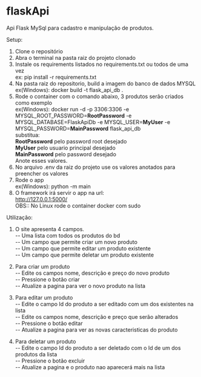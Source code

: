 # flaskApi
Api Flask MySql para cadastro e manipulação de produtos.

Setup:
1. Clone o repositório  
2. Abra o terminal na pasta raiz do projeto clonado
3. Instale os requirements listados no requirements.txt ou todos de uma vez  
  ex: pip install -r requirements.txt
4. Na pasta raiz do repositorio, build a imagem do banco de dados MYSQL  
  ex(Windows): docker build -t flask_api_db .  
5. Rode o container com o comando abaixo, 3 produtos serão criados como exemplo  
  ex(Windows): docker run -d -p 3306:3306 -e MYSQL_ROOT_PASSWORD=**RootPassword** -e MYSQL_DATABASE=FlaskApiDb -e MYSQL_USER=**MyUser** -e MYSQL_PASSWORD=**MainPassword** flask_api_db  
  substitua:  
    **RootPassword** pelo password root desejado  
    **MyUser** pelo usuario principal desejado   
    **MainPassword** pelo password desejado  
  Anote esses valores.  
6. No arquivo .env da raiz do projeto use os valores anotados para preencher os valores 
7. Rode o app  
  ex(Windows): python -m main  
8. O framework irá servir o app na url:  
  http://127.0.0.1:5000/  
OBS:: No Linux rode o container docker com sudo  
  
Utilização:  
1. O site apresenta 4 campos.  
-- Uma lista com todos os produtos do bd  
-- Um campo que permite criar um novo produto  
-- Um campo que permite editar um produto existente  
-- Um campo que permite deletar um produto existente
  
2. Para criar um produto  
-- Edite os campos nome, descrição e preço do novo produto  
-- Pressione o botão criar  
-- Atualize a pagina para ver o novo produto na lista  
  
3. Para editar um produto  
-- Edite o campo Id do produto a ser editado com um dos existentes na lista  
-- Edite os campos nome, descrição e preço que serão alterados  
-- Pressione o botão editar  
-- Atualize a pagina para ver as novas caracteristicas do produto  
  
4. Para deletar um produto  
-- Edite o campo Id do produto a ser deletado com o Id de um dos produtos da lista  
-- Pressione o botão excluir  
-- Atualize a pagina e o produto nao aparecerá mais na lista  
